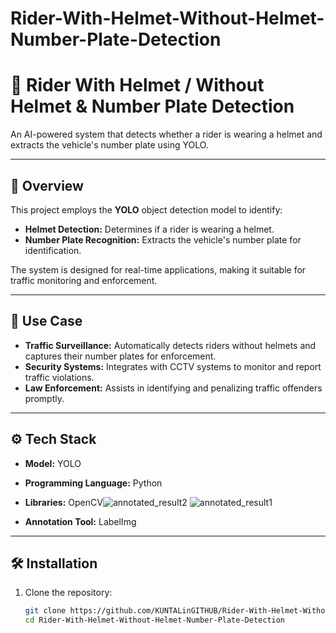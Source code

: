 # Rider-With-Helmet-Without-Helmet-Number-Plate-Detection


# 🛵 Rider With Helmet / Without Helmet & Number Plate Detection

An AI-powered system that detects whether a rider is wearing a helmet and extracts the vehicle's number plate using YOLO.



---

## 🧠 Overview

This project employs the **YOLO** object detection model to identify:

- **Helmet Detection:** Determines if a rider is wearing a helmet.
- **Number Plate Recognition:** Extracts the vehicle's number plate for identification.

The system is designed for real-time applications, making it suitable for traffic monitoring and enforcement.

---

## 🧩 Use Case

- **Traffic Surveillance:** Automatically detects riders without helmets and captures their number plates for enforcement.
- **Security Systems:** Integrates with CCTV systems to monitor and report traffic violations.
- **Law Enforcement:** Assists in identifying and penalizing traffic offenders promptly.

---

## ⚙️ Tech Stack

- **Model:** YOLO
- **Programming Language:** Python
- **Libraries:** OpenCV![annotated_result2](https://github.com/user-attachments/assets/24d861fc-36b6-4b37-bba2-3864adf46805)
![annotated_result1](https://github.com/user-attachments/assets/972dc668-b329-47e5-8e46-63b5bc4b3190)

- **Annotation Tool:** LabelImg

---

## 🛠️ Installation

1. Clone the repository:

   ```bash
   git clone https://github.com/KUNTALinGITHUB/Rider-With-Helmet-Without-Helmet-Number-Plate-Detection.git
   cd Rider-With-Helmet-Without-Helmet-Number-Plate-Detection
